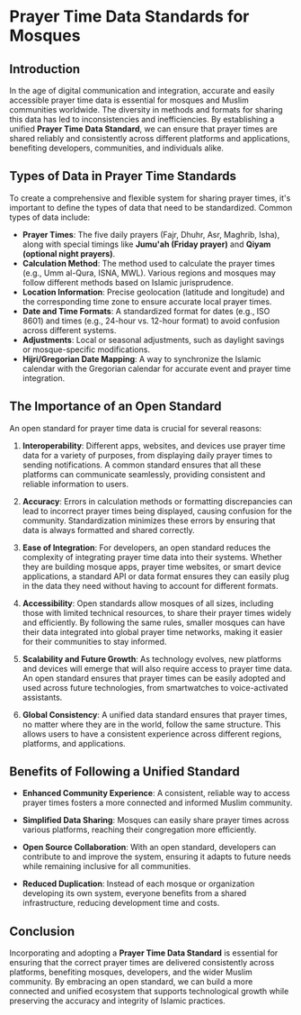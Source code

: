 # Prayer Time Data Standards for Mosques

## Introduction
In the age of digital communication and integration, accurate and easily accessible prayer time data is essential for mosques and Muslim communities worldwide. The diversity in methods and formats for sharing this data has led to inconsistencies and inefficiencies. By establishing a unified **Prayer Time Data Standard**, we can ensure that prayer times are shared reliably and consistently across different platforms and applications, benefiting developers, communities, and individuals alike.

## Types of Data in Prayer Time Standards

To create a comprehensive and flexible system for sharing prayer times, it's important to define the types of data that need to be standardized. Common types of data include:

- **Prayer Times**: The five daily prayers (Fajr, Dhuhr, Asr, Maghrib, Isha), along with special timings like **Jumu'ah (Friday prayer)** and **Qiyam (optional night prayers)**.
- **Calculation Method**: The method used to calculate the prayer times (e.g., Umm al-Qura, ISNA, MWL). Various regions and mosques may follow different methods based on Islamic jurisprudence.
- **Location Information**: Precise geolocation (latitude and longitude) and the corresponding time zone to ensure accurate local prayer times.
- **Date and Time Formats**: A standardized format for dates (e.g., ISO 8601) and times (e.g., 24-hour vs. 12-hour format) to avoid confusion across different systems.
- **Adjustments**: Local or seasonal adjustments, such as daylight savings or mosque-specific modifications.
- **Hijri/Gregorian Date Mapping**: A way to synchronize the Islamic calendar with the Gregorian calendar for accurate event and prayer time integration.

## The Importance of an Open Standard

An open standard for prayer time data is crucial for several reasons:

1. **Interoperability**: Different apps, websites, and devices use prayer time data for a variety of purposes, from displaying daily prayer times to sending notifications. A common standard ensures that all these platforms can communicate seamlessly, providing consistent and reliable information to users.
   
2. **Accuracy**: Errors in calculation methods or formatting discrepancies can lead to incorrect prayer times being displayed, causing confusion for the community. Standardization minimizes these errors by ensuring that data is always formatted and shared correctly.

3. **Ease of Integration**: For developers, an open standard reduces the complexity of integrating prayer time data into their systems. Whether they are building mosque apps, prayer time websites, or smart device applications, a standard API or data format ensures they can easily plug in the data they need without having to account for different formats.

4. **Accessibility**: Open standards allow mosques of all sizes, including those with limited technical resources, to share their prayer times widely and efficiently. By following the same rules, smaller mosques can have their data integrated into global prayer time networks, making it easier for their communities to stay informed.

5. **Scalability and Future Growth**: As technology evolves, new platforms and devices will emerge that will also require access to prayer time data. An open standard ensures that prayer times can be easily adopted and used across future technologies, from smartwatches to voice-activated assistants.

6. **Global Consistency**: A unified data standard ensures that prayer times, no matter where they are in the world, follow the same structure. This allows users to have a consistent experience across different regions, platforms, and applications.

## Benefits of Following a Unified Standard

- **Enhanced Community Experience**: A consistent, reliable way to access prayer times fosters a more connected and informed Muslim community.
  
- **Simplified Data Sharing**: Mosques can easily share prayer times across various platforms, reaching their congregation more efficiently.
  
- **Open Source Collaboration**: With an open standard, developers can contribute to and improve the system, ensuring it adapts to future needs while remaining inclusive for all communities.
  
- **Reduced Duplication**: Instead of each mosque or organization developing its own system, everyone benefits from a shared infrastructure, reducing development time and costs.

## Conclusion

Incorporating and adopting a **Prayer Time Data Standard** is essential for ensuring that the correct prayer times are delivered consistently across platforms, benefiting mosques, developers, and the wider Muslim community. By embracing an open standard, we can build a more connected and unified ecosystem that supports technological growth while preserving the accuracy and integrity of Islamic practices.

